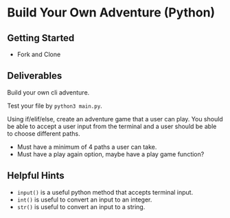 # Build Your Own Adventure (Python)

## Getting Started

- Fork and Clone

## Deliverables

Build your own cli adventure.

Test your file by `python3 main.py`.

Using if/elif/else, create an adventure game that a user can play. You should be able to accept a user input from the terminal and a user should be able to choose different paths.

- Must have a minimum of 4 paths a user can take.
- Must have a play again option, maybe have a play game function?

## Helpful Hints

- `input()` is a useful python method that accepts terminal input.
- `int()` is useful to convert an input to an integer.
- `str()` is useful to convert an input to a string.
